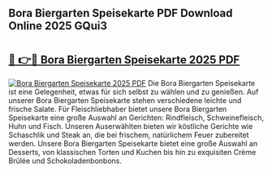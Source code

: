 ## Bora Biergarten Speisekarte PDF Download Online 2025 GQui3

# <h2><a href="http://gc5ken.nevu.top/?p=Bora+Biergarten+Speisekarte">🔗 👉🔴 Bora Biergarten Speisekarte 2025 PDF</a></h2>

[![Bora Biergarten Speisekarte 2025 PDF](https://i.imgur.com/dBaPXMq.png)](http://gc5ken.nevu.top/?p=Bora+Biergarten+Speisekarte)
Die Bora Biergarten Speisekarte ist eine Gelegenheit, etwas für sich selbst zu wählen und zu genießen. Auf unserer Bora Biergarten Speisekarte stehen verschiedene leichte und frische Salate. Für Fleischliebhaber bietet unsere Bora Biergarten Speisekarte eine große Auswahl an Gerichten: Rindfleisch, Schweinefleisch, Huhn und Fisch. Unseren Auserwählten bieten wir köstliche Gerichte wie Schaschlik und Steak an, die bei frischem, natürlichem Feuer zubereitet werden. Unsere Bora Biergarten Speisekarte bietet eine große Auswahl an Desserts, von klassischen Torten und Kuchen bis hin zu exquisiten Crème Brûlée und Schokoladenbonbons.
